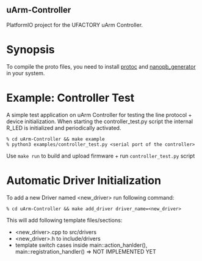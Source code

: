 uArm-Controller
---
PlatformIO project for the UFACTORY uArm Controller.

# Synopsis
To compile the proto files, you need to install [protoc](https://grpc.io/docs/protoc-installation/) and [nanopb_generator](https://pypi.org/project/nanopb/) in your system.

# Example: Controller Test
A simple test application on uArm Controller for testing the line protocol + device initialization.
When starting the controller_test.py script the internal R_LED is initialized and periodically activated.
```
% cd uArm-Controller && make example
% python3 examples/controller_test.py <serial port of the controller>
```
Use `make run` to build and upload firmware + run `controller_test.py` script

# Automatic Driver Initialization
To add a new Driver named <new_driver> run following command:
```
% cd uArm-Controller && make add_driver driver_name=<new_driver>
```
This will add following template files/sections:
- <new_driver>.cpp to src/drivers
- <new_driver>.h to include/drivers
- template switch cases inside main::action_hanlder(), main::registration_handler() => NOT IMPLEMENTED YET
